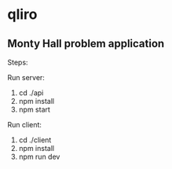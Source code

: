 # qliro

## Monty Hall problem application


Steps: 


Run server:
1. cd ./api
2. npm install
3. npm start

Run client: 
1. cd ./client
2. npm install
3. npm run dev

